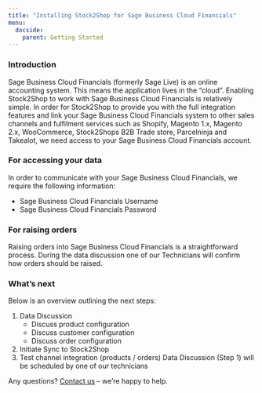 ```yaml
---
title: "Installing Stock2Shop for Sage Business Cloud Financials"
menu:
  docside:
    parent: Getting Started
---
```

### Introduction
Sage Business Cloud Financials (formerly Sage Live) is an online accounting system. This means the application lives in the “cloud”. Enabling Stock2Shop to work with Sage Business Cloud Financials is relatively simple. In order for Stock2Shop to provide you with the full integration features and link your Sage Business Cloud Financials system to other sales channels and fulfilment services such as Shopify, Magento 1.x, Magento 2.x, WooCommerce, Stock2Shops B2B Trade store, Parcelninja and Takealot, we need access to your Sage Business Cloud Financials account.

### For accessing your data
In order to communicate with your Sage Business Cloud Financials, we require the following information:

- Sage Business Cloud Financials Username
- Sage Business Cloud Financials Password

### For raising orders
Raising orders into Sage Business Cloud Financials is a straightforward process. During the data discussion one of our Technicians will confirm how orders should be raised.

### What’s next
Below is an overview outlining the next steps:

1. Data Discussion
    - Discuss product configuration
    - Discuss customer configuration
    - Discuss order configuration
2. Initiate Sync to Stock2Shop
3. Test channel integration (products / orders)
Data Discussion (Step 1) will be scheduled by one of our technicians

Any questions? [Contact us](/contact-us) – we’re happy to help.